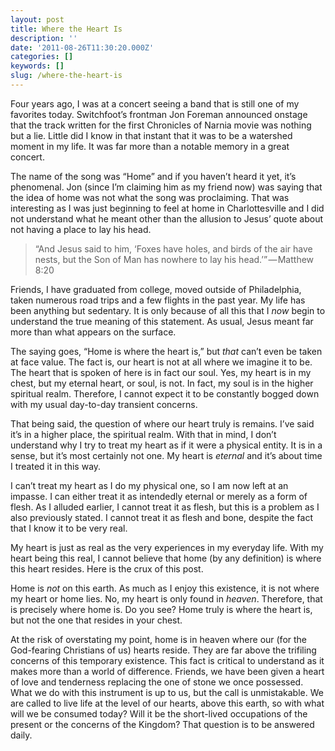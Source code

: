 ```yaml
---
layout: post
title: Where the Heart Is
description: ''
date: '2011-08-26T11:30:20.000Z'
categories: []
keywords: []
slug: /where-the-heart-is
---
```


Four years ago, I was at a concert seeing a band that is still one of my favorites today. Switchfoot’s frontman Jon Foreman announced onstage that the track written for the first Chronicles of Narnia movie was nothing but a lie. Little did I know in that instant that it was to be a watershed moment in my life. It was far more than a notable memory in a great concert.

The name of the song was “Home” and if you haven’t heard it yet, it’s phenomenal. Jon (since I’m claiming him as my friend now) was saying that the idea of home was not what the song was proclaiming. That was interesting as I was just beginning to feel at home in Charlottesville and I did not understand what he meant other than the allusion to Jesus’ quote about not having a place to lay his head.

> “And Jesus said to him, ‘Foxes have holes, and birds of the air have nests, but the Son of Man has nowhere to lay his head.’” — Matthew 8:20

Friends, I have graduated from college, moved outside of Philadelphia, taken numerous road trips and a few flights in the past year. My life has been anything but sedentary. It is only because of all this that I _now_ begin to understand the true meaning of this statement. As usual, Jesus meant far more than what appears on the surface.

The saying goes, “Home is where the heart is,” but _that_ can’t even be taken at face value. The fact is, our heart is not at all where we imagine it to be. The heart that is spoken of here is in fact our soul. Yes, my heart is in my chest, but my eternal heart, or soul, is not. In fact, my soul is in the higher spiritual realm. Therefore, I cannot expect it to be constantly bogged down with my usual day-to-day transient concerns.

That being said, the question of where our heart truly is remains. I’ve said it’s in a higher place, the spiritual realm. With that in mind, I don’t understand why I try to treat my heart as if it were a physical entity. It is in a sense, but it’s most certainly not one. My heart is _eternal_ and it’s about time I treated it in this way.

I can’t treat my heart as I do my physical one, so I am now left at an impasse. I can either treat it as intendedly eternal or merely as a form of flesh. As I alluded earlier, I cannot treat it as flesh, but this is a problem as I also previously stated. I cannot treat it as flesh and bone, despite the fact that I know it to be very real.

My heart is just as real as the very experiences in my everyday life. With my heart being this real, I cannot believe that home (by any definition) is where this heart resides. Here is the crux of this post.

Home is _not_ on this earth. As much as I enjoy this existence, it is not where my heart or home lies. No, my heart is only found in _heaven_. Therefore, that is precisely where home is. Do you see? Home truly is where the heart is, but not the one that resides in your chest.

At the risk of overstating my point, home is in heaven where our (for the God-fearing Christians of us) hearts reside. They are far above the trifiling concerns of this temporary existence. This fact is critical to understand as it makes more than a world of difference. Friends, we have been given a heart of love and tenderness replacing the one of stone we once possessed. What we do with this instrument is up to us, but the call is unmistakable. We are called to live life at the level of our hearts, above this earth, so with what will we be consumed today? Will it be the short-lived occupations of the present or the concerns of the Kingdom? That question is to be answered daily.